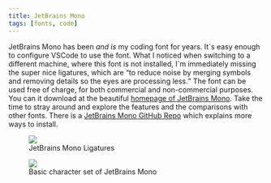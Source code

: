 ```yaml
---
title: JetBrains Mono
tags: [fonts, code]
---
```

JetBrains Mono has been *and is* my coding font for years. It´s easy enough to configure VSCode to use the font. What I noticed when switching to a different machine, where this font is not installed, I´m immediately missing the super nice ligatures, which are <q>to reduce noise by merging symbols and removing details so the eyes are processing less.</q> The font can be used free of charge, for both commercial and non-commercial purposes. You can it download at the beautiful [homepage of JetBrains Mono](https://www.jetbrains.com/lp/mono/). Take the time to stray around and explore the features and the comparisons with other fonts. There is a [JetBrains Mono GitHub Repo](https://github.com/JetBrains/JetBrainsMono) which explains more ways to install.

<figure>
<img src="/img/fonts/jetbrains-mono-ligatures.gif">
<figcaption>JetBrains Mono Ligatures</figcaption>
</figure>

<figure>
<img src="/img/fonts/jetbrains-mono-character-set.png">
<figcaption>Basic character set of JetBrains Mono</figcaption>
</figure>